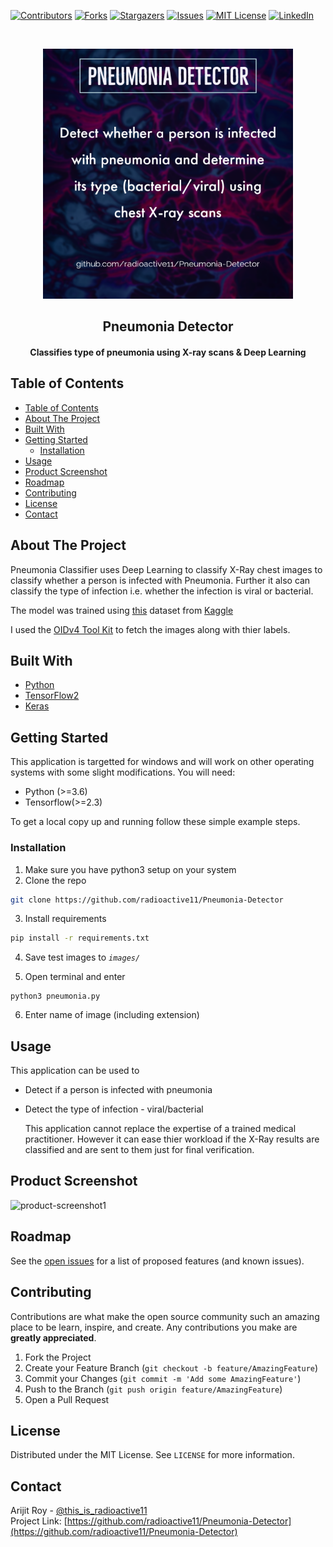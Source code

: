 [![Contributors][contributors-shield]][contributors-url] 
[![Forks][forks-shield]][forks-url]
[![Stargazers][stars-shield]][stars-url]
[![Issues][issues-shield]][issues-url]
[![MIT License][license-shield]][license-url]
[![LinkedIn][linkedin-shield]][linkedin-url]



<!-- PROJECT LOGO -->
<br />
<p align="center">
  <a href="https://github.com/radioactive11/Pneumonia-Detector">
    <img src="media/post.png" alt="Logo" width="400" height="400">
  </a>

  <h2 align="center">Pneumonia Detector</h>

  <h4 align="center">
  <p align="center">
    Classifies type of pneumonia using X-ray scans & Deep Learning
    </h4>
  </p>
</p>



<!-- TABLE OF CONTENTS -->
## Table of Contents

- [Table of Contents](#table-of-contents)
- [About The Project](#about-the-project)
- [Built With](#built-with)
- [Getting Started](#getting-started)
  - [Installation](#installation)
- [Usage](#usage)
- [Product Screenshot](#product-screenshot)
- [Roadmap](#roadmap)
- [Contributing](#contributing)
- [License](#license)
- [Contact](#contact)



<!-- ABOUT THE PROJECT -->
## About The Project


Pneumonia Classifier uses Deep Learning to classify X-Ray chest images to classify whether a person is infected with Pneumonia. Further it also can classify the type of infection i.e. whether the infection is viral or bacterial. </br>

The model was trained using [this](https://www.kaggle.com/paultimothymooney/chest-xray-pneumonia) dataset from [Kaggle](https://www.kaggle.com/)

I used the [OIDv4 Tool Kit](https://github.com/Francisobiagwu/OIDv4_ToolKit) to fetch the images along with thier labels.


## Built With

* [Python](https://www.python.org/)
* [TensorFlow2](https://www.tensorflow.org/)
* [Keras](https://keras.io)


<!-- GETTING STARTED -->
## Getting Started

This application is targetted for windows and will work on other operating systems with some slight modifications. 
You will need:

- Python (>=3.6)
- Tensorflow(>=2.3)

To get a local copy up and running follow these simple example steps.



### Installation

1. Make sure you have python3 setup on your system
2. Clone the repo
```sh
git clone https://github.com/radioactive11/Pneumonia-Detector
```
3. Install requirements
```sh
pip install -r requirements.txt
```
4. Save test images to *```images/```*

5. Open terminal and enter
```
python3 pneumonia.py
```
6. Enter name of image (including extension)

<!-- USAGE EXAMPLES -->
## Usage

This application can be used to

- Detect if a person is infected with pneumonia
- Detect the type of infection - viral/bacterial
  
  This application cannot replace the expertise of a trained medical practitioner. However it can ease thier workload if the X-Ray results are classified and are sent to them just for final verification.

## Product Screenshot

![product-screenshot1]


<!-- ROADMAP -->
## Roadmap

See the [open issues](https://github.com/radioactive11/Pneumonia-Detector/issues) for a list of proposed features (and known issues).



<!-- CONTRIBUTING -->
## Contributing

Contributions are what make the open source community such an amazing place to be learn, inspire, and create. Any contributions you make are **greatly appreciated**.

1. Fork the Project
2. Create your Feature Branch (`git checkout -b feature/AmazingFeature`)
3. Commit your Changes (`git commit -m 'Add some AmazingFeature'`)
4. Push to the Branch (`git push origin feature/AmazingFeature`)
5. Open a Pull Request



<!-- LICENSE -->
## License

Distributed under the MIT License. See `LICENSE` for more information.



<!-- CONTACT -->
## Contact

Arijit Roy - [@this_is_radioactive11](https://www.instagram.com/this_is_radioactive11/) <br />
Project Link: [https://github.com/radioactive11/Pneumonia-Detector](https://github.com/radioactive11/Pneumonia-Detector)




[contributors-shield]: https://img.shields.io/github/contributors/radioactive11/ALPR-India.svg?style=flat-square
[contributors-url]: https://github.com/radioactive11/Pneumonia-Detector/graphs/contributors
[forks-shield]: https://img.shields.io/github/forks/radioactive11/Pneumonia-Detector.svg?style=flat-square
[forks-url]: https://github.com/radioactive11/Pneumonia-Detector/network/members
[stars-shield]: https://img.shields.io/github/stars/radioactive11/Pneumonia-Detector.svg?style=flat-square
[stars-url]: https://github.com/radioactive11/Pneumonia-Detector/stargazers
[issues-shield]: https://img.shields.io/github/issues/radioactive11/Pneumonia-Detector.svg?style=flat-square
[issues-url]: https://github.com/radioactive11/Pneumonia-Detector/issues
[license-shield]: https://img.shields.io/github/license/radioactive11/Pneumonia-Detector.svg?style=flat-square
[license-url]: https://github.com/radioactive11/Pneumonia-Detector/blob/master/LICENSE.txt
[linkedin-shield]: https://img.shields.io/badge/-LinkedIn-black.svg?style=flat-square&logo=linkedin&colorB=555
[linkedin-url]: https://linkedin.com/in/arijit--roy
[product-screenshot1]: media/sample.gif
[product-post]: media/post.png
